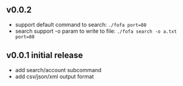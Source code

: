 
## v0.0.2
- support default command to search: ```./fofa port=80```
- search support -o param to write to file: ```./fofa search -o a.txt port=80```

## v0.0.1 initial release
- add search/account subcommand
- add csv/json/xml output format